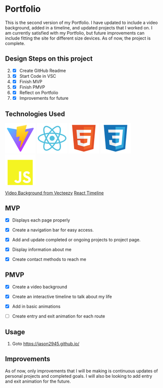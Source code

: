 # Portfolio

This is the second version of my Portfolio. I have updated to include a video background, added in a timeline, and updated projects that I worked on. I am currently satisfied with my Portfolio, but future improvements can include fitting the site for different size devices. As of now, the project is complete.

## Design Steps on this project

2. - [x] Create GitHub Readme
3. - [x] Start Code in VSC
4. - [x] Finish MVP
5. - [x] Finish PMVP
6. - [x] Reflect on Portfolio
7. - [x] Improvements for future

## Technologies Used
![Vite](src/assets/imgs/svg_imgs/vite_logo.svg)
![React](src/assets/imgs/svg_imgs/react_logo.svg)
![HTML](src/assets/imgs/svg_imgs/html_logo.svg)
![CSS](src/assets/imgs/svg_imgs/css_logo.svg)
![JavaScipt](src/assets/imgs/svg_imgs/js_logo.svg)

<a href="https://www.vecteezy.com/free-videos/background">Video Background from Vecteezy</a>
<a href="https://www.npmjs.com/package/react-chrono">React Timeline </a>



## MVP

- [x] Displays each page properly

- [x] Create a navigation bar for easy access.

- [x] Add and update completed or ongoing projects to project page.

- [x] Display information about me

- [x] Create contact methods to reach me


## PMVP

- [x] Create a video background

- [x] Create an interactive timeline to talk about my life

- [x] Add in basic animations

- [ ] Create entry and exit animation for each route

## Usage

1. Goto https://jason2945.github.io/

## Improvements
As of now, only improvements that I will be making is continuous updates of personal projects and completed goals. I will also be looking to add
entry and exit animation for the future.